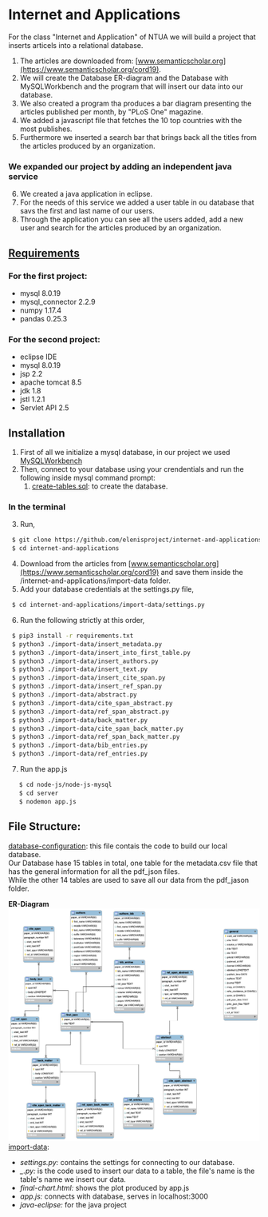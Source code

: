 # Internet and Applications
For the class "Internet and Application" of NTUA we will build a project that inserts articels into a relational database.
1. The articles are downloaded from: [www.semanticscholar.org](https://www.semanticscholar.org/cord19). 
2. We will create the Database ER-diagram and the Database with MySQLWorkbench and the program that will insert our data into our database.
3. We also created a program tha produces a bar diagram presenting the articles published per month, by "PLoS One" magazine.
4. We added a javascript file that fetches the 10 top countries with the most publishes.
5. Furthermore we inserted a search bar that brings back all the titles from the articles produced by an organization.

### We expanded our project by adding an independent java service
6. We created a java application in eclipse.
7. For the needs of this service we added a user table in ou database that savs the first and last name of our users.
8. Through the application you can see all the users added, add a new user and search for the articles produced by an organization.


## [Requirements](requirements.txt)
### For the first project:
- mysql 8.0.19
- mysql_connector 2.2.9
- numpy 1.17.4
- pandas 0.25.3

### For the second project:
- eclipse IDE
- mysql 8.0.19
- jsp 2.2
- apache tomcat 8.5
- jdk 1.8
- jstl 1.2.1
- Servlet API 2.5

## Installation
1. First of all we initialize a mysql database, in our project we used [MySQLWorkbench](https://www.mysql.com/products/workbench/)
2. Then, connect to your database using your crendentials and run the following inside mysql command prompt:
   1. [create-tables.sql](database-configuration/create-tables.sql): to create the database.
   
### In the terminal

3. Run,

```bash
 $ git clone https://github.com/elenisproject/internet-and-applications.git
 $ cd internet-and-applications
```

4. Download from the articles from [www.semanticscholar.org](https://www.semanticscholar.org/cord19) and save them inside the /internet-and-applications/import-data folder.
5. Add your database credentials at the settings.py file,
```bash
 $ cd internet-and-applications/import-data/settings.py
```
6. Run the following strictly at this order,

```bash
 $ pip3 install -r requirements.txt
 $ python3 ./import-data/insert_metadata.py
 $ python3 ./import-data/insert_into_first_table.py
 $ python3 ./import-data/insert_authors.py
 $ python3 ./import-data/insert_text.py
 $ python3 ./import-data/insert_cite_span.py
 $ python3 ./import-data/insert_ref_span.py
 $ python3 ./import-data/abstract.py
 $ python3 ./import-data/cite_span_abstract.py
 $ python3 ./import-data/ref_span_abstract.py
 $ python3 ./import-data/back_matter.py
 $ python3 ./import-data/cite_span_back_matter.py
 $ python3 ./import-data/ref_span_back_matter.py
 $ python3 ./import-data/bib_entries.py
 $ python3 ./import-data/ref_entries.py
```

7. Run the app.js
```bash
   $ cd node-js/node-js-mysql
   $ cd server
   $ nodemon app.js
```

## File Structure:
[database-configuration](https://github.com/elenisproject/internet-and-applications/tree/master/database-configuration):
this file contais the code to build our local database.<br />
Our Database hase 15 tables in total, one table for the metadata.csv file that has the general information for all the pdf_json files. <br />
While the other 14 tables are used to save all our data from the pdf_jason folder. <br />

**ER-Diagram** <br />
 ![](img/Database_ER.png)
[import-data](https://github.com/elenisproject/internet-and-applications/tree/master/import%20data):
 
 - *settings.py:* contains the settings for connecting to our database.
 - *_.py:* is the code used to insert our data to a table, the file's name is the table's name we insert our data.
 - *final-chart.html:* shows the plot produced by app.js
 - *app.js:* connects with database, serves in localhost:3000
 - *java-eclipse:* for the java project 
